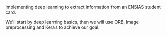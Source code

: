 Implementing deep learning to extract information from an ENSIAS student card.

We'll start by deep learning basics, then we will use ORB, Image preprocessing and Keras to achieve our goal.